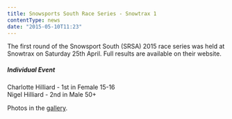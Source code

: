 ```yaml
---
title: Snowsports South Race Series - Snowtrax 1
contentType: news
date: "2015-05-10T11:23"
---
```


The first round of the Snowsport South (SRSA) 2015 race series was held at Snowtrax on Saturday 25th April. Full results are available on their website.

##### Individual Event
Charlotte Hilliard - 1st in Female 15-16\
Nigel Hilliard - 2nd in Male 50+

Photos in the [gallery](/gallery/2015).
